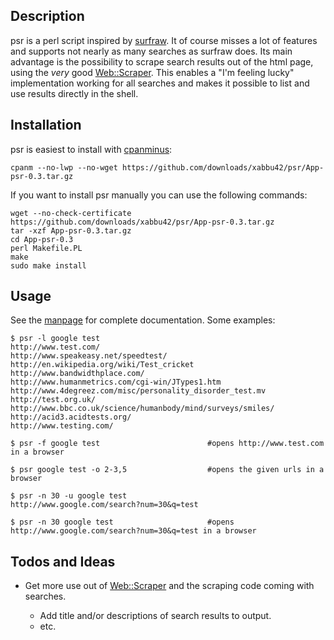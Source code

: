 Description
-----------

psr is a perl script inspired by [surfraw](http://surfraw.alioth.debian.org/). 
It of course misses a lot of features and supports not nearly as many searches as surfraw does. Its main advantage is the possibility to scrape search results out of the html page, using the *very* good [Web::Scraper](http://search.cpan.org/~miyagawa/Web-Scraper/lib/Web/Scraper.pm). This enables a "I'm feeling lucky" implementation working for all searches and makes it possible to list and use results directly in the shell.


Installation
------------

psr is easiest to install with [cpanminus](http://search.cpan.org/~miyagawa/App-cpanminus-1.1006/lib/App/cpanminus.pm):

    cpanm --no-lwp --no-wget https://github.com/downloads/xabbu42/psr/App-psr-0.3.tar.gz

If you want to install psr manually you can use the following commands:

    wget --no-check-certificate https://github.com/downloads/xabbu42/psr/App-psr-0.3.tar.gz
    tar -xzf App-psr-0.3.tar.gz
    cd App-psr-0.3
    perl Makefile.PL
    make
    sudo make install


Usage
-----

See the
[manpage](https://github.com/xabbu42/psr/blob/master/Manpage.md) for
complete documentation. Some examples:

    $ psr -l google test
    http://www.test.com/
    http://www.speakeasy.net/speedtest/
    http://en.wikipedia.org/wiki/Test_cricket
    http://www.bandwidthplace.com/
    http://www.humanmetrics.com/cgi-win/JTypes1.htm
    http://www.4degreez.com/misc/personality_disorder_test.mv
    http://test.org.uk/
    http://www.bbc.co.uk/science/humanbody/mind/surveys/smiles/
    http://acid3.acidtests.org/
    http://www.testing.com/

    $ psr -f google test                        #opens http://www.test.com in a browser

	$ psr google test -o 2-3,5                  #opens the given urls in a browser

	$ psr -n 30 -u google test
    http://www.google.com/search?num=30&q=test

	$ psr -n 30 google test                     #opens http://www.google.com/search?num=30&q=test in a browser

Todos and Ideas
---------------

- Get more use out of [Web::Scraper](http://search.cpan.org/~miyagawa/Web-Scraper/lib/Web/Scraper.pm) and the scraping code coming with searches. 

  - Add title and/or descriptions of search results to output.
  - etc.
